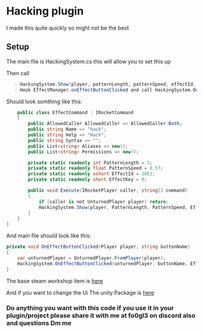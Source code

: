# Hacking plugin 

I made this quite quickly so might not be the best

## Setup
The main file is HackingSystem.cs this will allow you to set this up

Then call
```csharp
   - HackingSystem.Show(player, patternLength, patternSpeed, effectId, effectKey); to start the it
   - Hook EffectManager.onEffectButtonClicked and call HackingSystem.OnEffectButtonClicked(...)
```
Should look somthing like this:
```csharp
    public class EffectCommand : IRocketCommand
    {
        public AllowedCaller AllowedCaller => AllowedCaller.Both;
        public string Name => "hack";
        public string Help => "Hack";
        public string Syntax => "";
        public List<string> Aliases => new();
        public List<string> Permissions => new();

        private static readonly int PatternLength = 5;
        private static readonly float PatternSpeed = 0.5f;
        private static readonly ushort EffectId = 2061;
        private static readonly short EffectKey = 0;

        public void Execute(IRocketPlayer caller, string[] command)
        {
            if (caller is not UnturnedPlayer player) return;
            HackingSystem.Show(player, PatternLength, PatternSpeed, EffectId, EffectKey);
        }
    }
}
```
And main file should look like this:
```csharp
private void OnEffectButtonClicked(Player player, string buttonName)
{
    var unturnedPlayer = UnturnedPlayer.FromPlayer(player);
    HackingSystem.OnEffectButtonClicked(unturnedPlayer, buttonName, EffectKey, EffectId);
}
```

The base steam workshop item is [here](https://steamcommunity.com/sharedfiles/filedetails/?id=3518202291)

And if you want to change the Ui The unity Package is [here](https://github.com/fo0gle/F.HackingSystem/blob/main/Hacking.unitypackage)

### Do anything you want with this code if you  use it in your plugin/project please share it with me at fo0gl3 on discord also and questions Dm me
